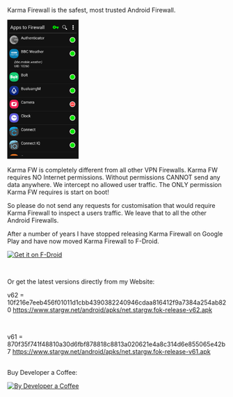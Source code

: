 Karma Firewall is the safest, most trusted Android Firewall. 


<img src="https://github.com/StarGW-net/karma-firewall/blob/main/metadata/en-US/images/phoneScreenshots/1.png?raw=true"
     alt="Karma Firewall"
     height="320">

Karma FW is completely different from all other VPN Firewalls. Karma FW requires NO Internet permissions. Without permissions CANNOT send any data anywhere. We intercept no allowed user traffic. The ONLY permission Karma FW requires is start on boot!

So please do not send any requests for customisation that would require Karma Firewall to inspect a users traffic. We leave that to all the other Android Firewalls.

After a number of years I have stopped releasing Karma Firewall on Google Play and have now moved Karma Firewall to F-Droid.

[<img src="https://fdroid.gitlab.io/artwork/badge/get-it-on.png"
     alt="Get it on F-Droid"
     height="80">](https://f-droid.org/packages/net.stargw.fok/)

<br>

Or get the latest versions directly from my Website:

v62 = 10f216e7eeb456f01011d1cbb4390382240946cdaa816412f9a7384a254ab820
https://www.stargw.net/android/apks/net.stargw.fok-release-v62.apk

<br>

v61 = 870f35f741f48810a30d6fbf878818c8813a020621e4a8c314d6e855065e42b7 https://www.stargw.net/android/apks/net.stargw.fok-release-v61.apk
    
<br>
Buy Developer a Coffee:
<br>

[<img src="https://www.stargw.net/android/karma/images/coffee-buy2.png"
     alt="By Developer a Coffee"
     height="120">](https://www.stargw.net/android/donate.html)
     
